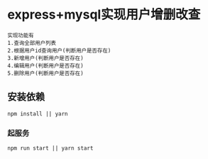 # express+mysql实现用户增删改查
```
实现功能有
1.查询全部用户列表
2.根据用户id查询用户(判断用户是否存在)
3.新增用户(判断用户是否存在)
4.编辑用户(判断用户是否存在)
5.删除用户(判断用户是否存在)
```

## 安装依赖
```
npm install || yarn
```

### 起服务
```
npm run start || yarn start
```

